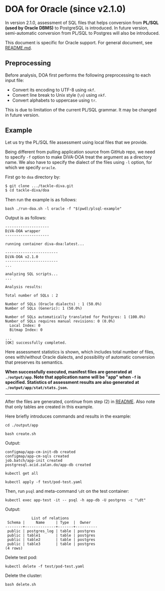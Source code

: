 # DOA for Oracle (since v2.1.0)

In version 2.1.0, assessment of SQL files that helps conversion from **PL/SQL (used by Oracle DBMS)** to PostgreSQL is introduced.
In future version, semi-automatic conversion from PL/SQL to Postgres will also be introduced.

This document is specific for Oracle support. For general document, see [README.md](README.md).

## Preprocessing

Before analysis, DOA first performs the following preprocessing to each input file:

- Convert its encoding to UTF-8 using `nkf`.
- Convert line break to Unix style (`\n`) using `nkf`. 
- Convert alphabets to uppercase using `tr`.

This is due to limitation of the current PL/SQL grammar. It may be changed in future version.

## Example

Let us try the PL/SQL file assessment using local files that we provide.

Being different from pulling application source from GitHub repo,
we need to specify `-f` option to make DiVA-DOA treat the argument as a directory name.
We also have to specify the dialect of the files using `-l` option, for which we specify `oracle`.

First go to `doa` directory by:

```bash
$ git clone .../tackle-diva.git
$ cd tackle-diva/doa
```

Then run the example is as follows:

```
bash ./run-doa.sh -l oracle -f "$(pwd)/plsql-example"
```

Output is as follows:

```
--------------------
DiVA-DOA wrapper
--------------------

running container diva-doa:latest...

------------------------
DiVA-DOA v2.1.0
------------------------
...

analyzing SQL scripts...
...

Analysis results:

Total number of SQLs : 2

Number of SQLs (Oracle dialects) : 1 (50.0%)
Number of SQLs (Generic): 1 (50.0%)

Number of SQLs automatically translated for Postgres: 1 (100.0%)
Number of SQLs requires manual revisions: 0 (0.0%)
  Local Index: 0
  Bitmap Index: 0

...
[OK] successfully completed.
```

Here assessment statistics is shown, which includes total number of files, ones with/without Oracle dialects, and possibility of automatic conversion that preserves its semantics.

**When successfully executed, manifest files are generated at `./output/app`.
Note that application name will be "app" when `-f` is specified.
Statistics of assessment results are also generated at `./output/app/stat/stats.json`.**

----

After the files are generated, continue from step (2) in [README](README.md).
Also note that only tables are created in this example.

Here briefly introduces commands and results in the example:

```
cd ./output/app
```

```
bash create.sh
```

Output:

```
configmap/app-cm-init-db created
configmap/app-cm-sqls created
job.batch/app-init created
postgresql.acid.zalan.do/app-db created
```

```
kubectl get all
```

```
kubectl apply -f test/pod-test.yaml
```

Then, run `psql` and meta-command `\dt` on the test container:

```
kubectl exec app-test -it -- psql -h app-db -U postgres -c "\dt"
```

Output:

```
            List of relations
 Schema |     Name     | Type  |  Owner   
--------+--------------+-------+----------
 public | postgres_log | table | postgres
 public | table1       | table | postgres
 public | table2       | table | postgres
 public | table3       | table | postgres
(4 rows)
```

Delete test pod:

```
kubectl delete -f test/pod-test.yaml
```

Delete the cluster:

```
bash delete.sh 
```

